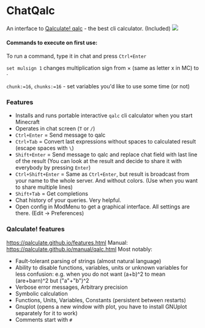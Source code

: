 # ChatQalc

An interface to [Qalculate! qalc](https://github.com/Qalculate/libqalculate#readme) - the best cli calculator. (Included)
![](https://camo.githubusercontent.com/a9c9f614b77ffdafc7b32741cbdd0a0b2288bb110c5bb3a1cba4c17e344ad24f/687474703a2f2f71616c63756c6174652e6769746875622e696f2f696d616765732f71616c632e706e67)

#### Commands to execute on first use:
To run a command, type it in chat and press `Ctrl+Enter`

`set mulsign 1` changes multiplication sign from × (same as letter x in MC) to ⋅

`chunk:=16`, `chunks:=16` - set variables you'd like to use some time (or not)

### Features
- Installs and runs portable interactive `qalc` cli calculator when you start Minecraft
- Operates in chat screen (`T` or `/`)
- `Ctrl+Enter` = Send message to qalc
- `Ctrl+Tab` = Convert last expressions without spaces to calculated result (escape spaces with `\`)
- `Shift+Enter` = Send message to qalc and replace chat field with last line of the result (You can look at the result and decide to share it with everybody by pressing `Enter`)
- `Ctrl+Shift+Enter` = Same as `Ctrl+Enter`, but result is broadcast from your name to the whole server. And without colors. (Use when you want to share multiple lines)
- `Shift+Tab` = Get completions
- Chat history of your queries. Very helpful.
- Open config in ModMenu to get a graphical interface. All settings are there. (Edit -> Preferences)

### Qalculate! features
https://qalculate.github.io/features.html
Manual: https://qalculate.github.io/manual/qalc.html
Most notably:
- Fault-tolerant parsing of strings (almost natural language)
- Ability to disable functions, variables, units or unknown variables for less confusion: e.g. when you do not want (a+b)^2 to mean (are+barn)^2 but ("a"+"b")^2
- Verbose error messages, Arbitrary precision
- Symbolic calculation
- Functions, Units, Variables, Constants (persistent between restarts)
- Gnuplot (opens a new window with plot, you have to install GNUplot separately for it to work)
- Comments start with `#`
